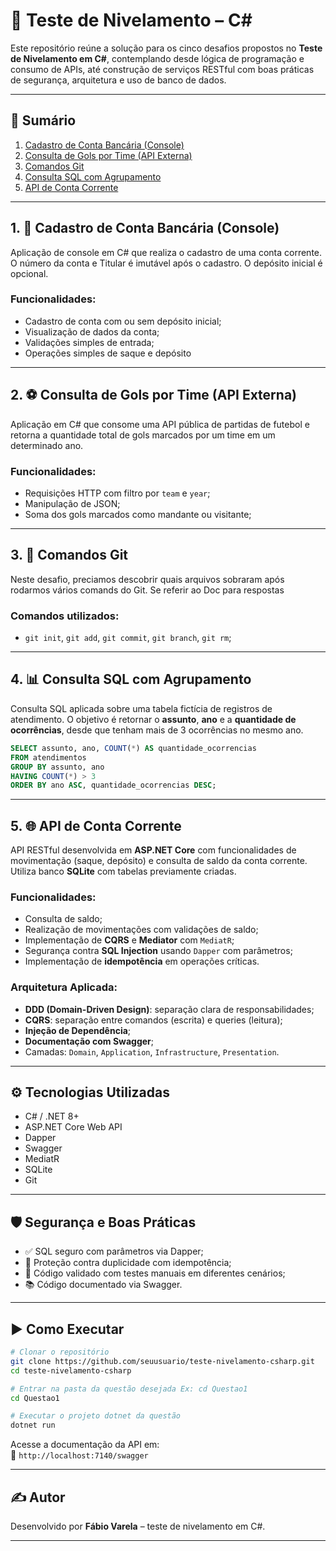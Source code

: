 
# 🧪 Teste de Nivelamento – C#

Este repositório reúne a solução para os cinco desafios propostos no **Teste de Nivelamento em C#**, contemplando desde lógica de programação e consumo de APIs, até construção de serviços RESTful com boas práticas de segurança, arquitetura e uso de banco de dados.

---

## 📌 Sumário

1. [Cadastro de Conta Bancária (Console)](#1-cadastro-de-conta-bancária-console)  
2. [Consulta de Gols por Time (API Externa)](#2-consulta-de-gols-por-time-api-externa)  
3. [Comandos Git](#3-comandos-git)  
4. [Consulta SQL com Agrupamento](#4-consulta-sql-com-agrupamento)  
5. [API de Conta Corrente](#5-api-de-conta-corrente)

---

## 1. 📘 Cadastro de Conta Bancária (Console)

Aplicação de console em C# que realiza o cadastro de uma conta corrente. O número da conta e Titular é imutável após o cadastro. O depósito inicial é opcional.

### Funcionalidades:
- Cadastro de conta com ou sem depósito inicial;
- Visualização de dados da conta;
- Validações simples de entrada;
- Operações simples de saque e depósito

---

## 2. ⚽ Consulta de Gols por Time (API Externa)

Aplicação em C# que consome uma API pública de partidas de futebol e retorna a quantidade total de gols marcados por um time em um determinado ano.

### Funcionalidades:
- Requisições HTTP com filtro por `team` e `year`;
- Manipulação de JSON;
- Soma dos gols marcados como mandante ou visitante;
---

## 3. 🔧 Comandos Git

Neste desafio, preciamos descobrir quais arquivos sobraram após rodarmos vários comands do Git.
Se referir ao Doc para respostas

### Comandos utilizados:
- `git init`, `git add`, `git commit`, `git branch`, `git rm`;

---

## 4. 📊 Consulta SQL com Agrupamento

Consulta SQL aplicada sobre uma tabela fictícia de registros de atendimento. O objetivo é retornar o **assunto**, **ano** e a **quantidade de ocorrências**, desde que tenham mais de 3 ocorrências no mesmo ano.

```sql
SELECT assunto, ano, COUNT(*) AS quantidade_ocorrencias 
FROM atendimentos
GROUP BY assunto, ano
HAVING COUNT(*) > 3 
ORDER BY ano ASC, quantidade_ocorrencias DESC;
```

---

## 5. 🌐 API de Conta Corrente

API RESTful desenvolvida em **ASP.NET Core** com funcionalidades de movimentação (saque, depósito) e consulta de saldo da conta corrente. Utiliza banco **SQLite** com tabelas previamente criadas.

### Funcionalidades:
- Consulta de saldo;
- Realização de movimentações com validações de saldo;
- Implementação de **CQRS** e **Mediator** com `MediatR`;
- Segurança contra **SQL Injection** usando `Dapper` com parâmetros;
- Implementação de **idempotência** em operações críticas.

### Arquitetura Aplicada:
- **DDD (Domain-Driven Design)**: separação clara de responsabilidades;
- **CQRS**: separação entre comandos (escrita) e queries (leitura);
- **Injeção de Dependência**;
- **Documentação com Swagger**;
- Camadas: `Domain`, `Application`, `Infrastructure`, `Presentation`.

---

## ⚙️ Tecnologias Utilizadas

- C# / .NET 8+
- ASP.NET Core Web API
- Dapper
- Swagger
- MediatR
- SQLite
- Git

---

## 🛡️ Segurança e Boas Práticas

- ✅ SQL seguro com parâmetros via Dapper;
- 🔁 Proteção contra duplicidade com idempotência;
- 🧪 Código validado com testes manuais em diferentes cenários;
- 📚 Código documentado via Swagger.

---

## ▶️ Como Executar

```bash
# Clonar o repositório
git clone https://github.com/seuusuario/teste-nivelamento-csharp.git
cd teste-nivelamento-csharp

# Entrar na pasta da questão desejada Ex: cd Questao1
cd Questao1

# Executar o projeto dotnet da questão
dotnet run

```

Acesse a documentação da API em:  
🔗 `http://localhost:7140/swagger`

---

## ✍️ Autor

Desenvolvido por **Fábio Varela** – teste de nivelamento em C#.

---
